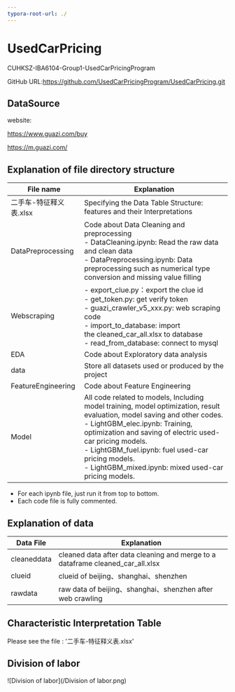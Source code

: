```yaml
---
typora-root-url: ./
---
```


# UsedCarPricing

CUHKSZ-IBA6104-Group1-UsedCarPricingProgram

GitHub URL:https://github.com/UsedCarPricingProgram/UsedCarPricing.git

## DataSource

website: 

https://www.guazi.com/buy

https://m.guazi.com/

## Explanation of file directory structure

| File name              | Explanation                                                  |
| ---------------------- | ------------------------------------------------------------ |
| 二手车-特征释义表.xlsx | Specifying the Data Table Structure: features and their Interpretations |
| DataPreprocessing      | Code about Data Cleaning and preprocessing<br />- DataCleaning.ipynb: Read the raw data and clean data<br />- DataPreprocessing.ipynb: Data preprocessing such as numerical type conversion and missing value filling |
| Webscraping            | - export_clue.py：export the clue id<br />- get_token.py: get verify token<br />- guazi_crawler_v5_xxx.py: web scraping code<br />- import_to_database: import the cleaned_car_all.xlsx to database<br />- read_from_database: connect to mysql |
| EDA                    | Code about Exploratory data analysis                         |
| data                   | Store all datasets used or produced by the project           |
| FeatureEngineering     | Code about Feature Engineering                               |
| Model                  | All code related to models, Including model training, model optimization, result evaluation, model saving and other codes.<br />- LightGBM_elec.ipynb: Training, optimization and saving of electric used-car pricing models.<br />- LightGBM_fuel.ipynb: fuel used-car pricing models.<br />- LightGBM_mixed.ipynb: mixed used-car pricing models. |

- For each ipynb file, just run it from top to bottom.
- Each code file is fully commented.

## Explanation of data

| Data File  | Explanation                                                                    |
| ----------- | ------------------------------------------------------------------------------ |
| cleaneddata | cleaned data after data cleaning and merge to a dataframe cleaned_car_all.xlsx |
| clueid      | clueid of beijing、shanghai、shenzhen                                          |
| rawdata     | raw data of beijing、shanghai、shenzhen after web crawling                     |

## Characteristic Interpretation Table

Please see the file : '二手车-特征释义表.xlsx'

## Division of labor

![Division of labor](/Division of labor.png)



